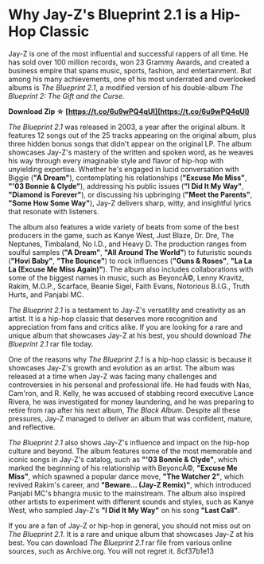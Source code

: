 
 
# Why Jay-Z's Blueprint 2.1 is a Hip-Hop Classic
  
Jay-Z is one of the most influential and successful rappers of all time. He has sold over 100 million records, won 23 Grammy Awards, and created a business empire that spans music, sports, fashion, and entertainment. But among his many achievements, one of his most underrated and overlooked albums is *The Blueprint 2.1*, a modified version of his double-album *The Blueprint 2: The Gift and the Curse*.
 
**Download Zip ☆ [https://t.co/6u9wPQ4qUI](https://t.co/6u9wPQ4qUI)**


  
*The Blueprint 2.1* was released in 2003, a year after the original album. It features 12 songs out of the 25 tracks appearing on the original album, plus three hidden bonus songs that didn't appear on the original LP. The album showcases Jay-Z's mastery of the written and spoken word, as he weaves his way through every imaginable style and flavor of hip-hop with unyielding expertise. Whether he's engaged in lucid conversation with Biggie (**"A Dream"**), contemplating his relationships (**"Excuse Me Miss"**, **"'03 Bonnie & Clyde"**), addressing his public issues (**"I Did It My Way"**, **"Diamond is Forever"**), or discussing his upbringing (**"Meet the Parents"**, **"Some How Some Way"**), Jay-Z delivers sharp, witty, and insightful lyrics that resonate with listeners.
  
The album also features a wide variety of beats from some of the best producers in the game, such as Kanye West, Just Blaze, Dr. Dre, The Neptunes, Timbaland, No I.D., and Heavy D. The production ranges from soulful samples (**"A Dream"**, **"All Around The World"**) to futuristic sounds (**"Hovi Baby"**, **"The Bounce"**) to rock influences (**"Guns & Roses"**, **"La La La (Excuse Me Miss Again)"**). The album also includes collaborations with some of the biggest names in music, such as BeyoncÃ©, Lenny Kravitz, Rakim, M.O.P., Scarface, Beanie Sigel, Faith Evans, Notorious B.I.G., Truth Hurts, and Panjabi MC.
  
*The Blueprint 2.1* is a testament to Jay-Z's versatility and creativity as an artist. It is a hip-hop classic that deserves more recognition and appreciation from fans and critics alike. If you are looking for a rare and unique album that showcases Jay-Z at his best, you should download *The Blueprint 2.1* rar file today.
  
One of the reasons why *The Blueprint 2.1* is a hip-hop classic is because it showcases Jay-Z's growth and evolution as an artist. The album was released at a time when Jay-Z was facing many challenges and controversies in his personal and professional life. He had feuds with Nas, Cam'ron, and R. Kelly, he was accused of stabbing record executive Lance Rivera, he was investigated for money laundering, and he was preparing to retire from rap after his next album, *The Black Album*. Despite all these pressures, Jay-Z managed to deliver an album that was confident, mature, and reflective.
  
*The Blueprint 2.1* also shows Jay-Z's influence and impact on the hip-hop culture and beyond. The album features some of the most memorable and iconic songs in Jay-Z's catalog, such as **"'03 Bonnie & Clyde"**, which marked the beginning of his relationship with BeyoncÃ©, **"Excuse Me Miss"**, which spawned a popular dance move, **"The Watcher 2"**, which revived Rakim's career, and **"Beware... (Jay-Z Remix)"**, which introduced Panjabi MC's bhangra music to the mainstream. The album also inspired other artists to experiment with different sounds and styles, such as Kanye West, who sampled Jay-Z's **"I Did It My Way"** on his song **"Last Call"**.
  
If you are a fan of Jay-Z or hip-hop in general, you should not miss out on *The Blueprint 2.1*. It is a rare and unique album that showcases Jay-Z at his best. You can download *The Blueprint 2.1* rar file from various online sources, such as Archive.org. You will not regret it.
 8cf37b1e13
 
